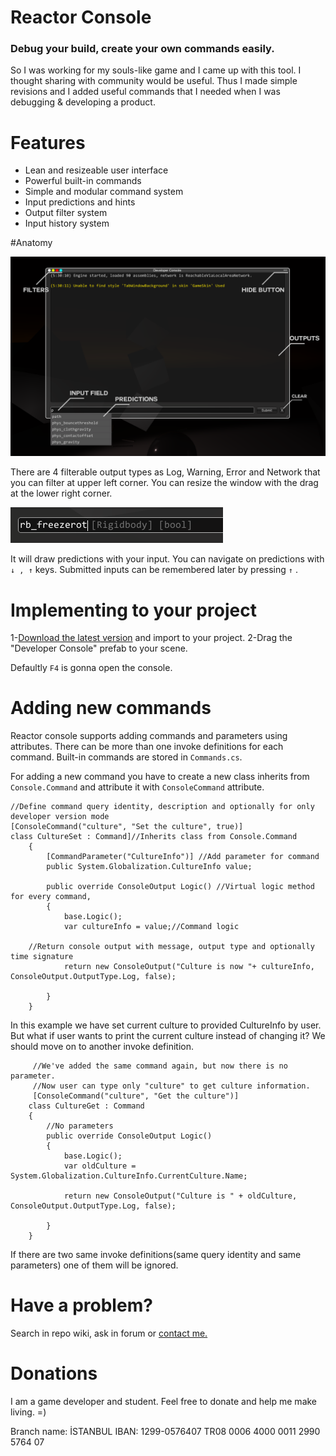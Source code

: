 ﻿# Reactor Console 
### Debug your build, create your own commands easily.

So I was working for my souls-like game and I came up with this tool. I thought sharing with community would be useful. Thus I made simple revisions and I added useful commands that I needed when I was debugging & developing a product. 

# Features
- Lean and resizeable user interface
- Powerful built-in commands
- Simple and modular command system
- Input predictions and hints
- Output filter system
- Input history system

#Anatomy

![](Images/anatomy.png )

There are 4 filterable output types as Log, Warning, Error and Network that you can filter at upper left corner. You can resize the window with the drag at the lower right corner. 

![](Images/hint.png )

It will draw predictions with your input. You can navigate on predictions with  ` ↓ , ↑ ` keys. Submitted inputs can be remembered later by pressing  ` ↑ ` .

# Implementing to your project
1-[Download the latest version](https://github.com/mustafayaya/Unity-Developer-Console/releases) and import to your project.
2-Drag the "Developer Console" prefab to your scene.

Defaultly `F4` is gonna open the console. 

# Adding new commands
Reactor console supports adding commands and parameters using attributes. There can be more than one invoke definitions for each command. Built-in commands are stored in `Commands.cs`.

For adding a new command you have to create a new class inherits from `Console.Command` and attribute it with `ConsoleCommand` attribute.

 	//Define command query identity, description and optionally for only developer version mode
   	[ConsoleCommand("culture", "Set the culture", true)]
	class CultureSet : Command]//Inherits class from Console.Command
        {
            [CommandParameter("CultureInfo")] //Add parameter for command
            public System.Globalization.CultureInfo value;
			
            public override ConsoleOutput Logic() //Virtual logic method for every command,
            {
                base.Logic();
                var cultureInfo = value;//Command logic
				
		//Return console output with message, output type and optionally time signature
                return new ConsoleOutput("Culture is now "+ cultureInfo, ConsoleOutput.OutputType.Log, false);

            }
        }

In this example we have set current culture to provided CultureInfo by user. But what if user wants to print the current culture instead of changing it? We should move on to another invoke definition.


		 //We've added the same command again, but now there is no parameter. 
		 //Now user can type only "culture" to get culture information.
		 [ConsoleCommand("culture", "Get the culture")]
		class CultureGet : Command
        {
			//No parameters
            public override ConsoleOutput Logic()
            {
                base.Logic();
                var oldCulture = System.Globalization.CultureInfo.CurrentCulture.Name;

                return new ConsoleOutput("Culture is " + oldCulture, ConsoleOutput.OutputType.Log, false);

            }
        }


If there are two same invoke definitions(same query identity and same parameters) one of them will be ignored.

# Have a problem?
Search in repo wiki, ask in forum or [contact me.](mustafa.yaya@outlook.com.tr)

# Donations
I am a game developer and student. Feel free to donate and help me make living. =)

Branch name: İSTANBUL
IBAN: 1299-0576407
TR08 0006 4000 0011 2990 5764 07

